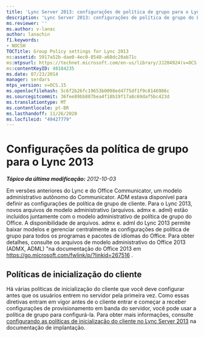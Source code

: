 ```yaml
---
title: 'Lync Server 2013: configurações de política de grupo para o Lync 2013'
description: 'Lync Server 2013: configurações de política de grupo do Lync 2013.'
ms.reviewer: ''
ms.author: v-lanac
author: lanachin
f1.keywords:
- NOCSH
TOCTitle: Group Policy settings for Lync 2013
ms:assetid: 5917a52b-dae0-4ec0-8548-a68dc20ab71c
ms:mtpsurl: https://technet.microsoft.com/en-us/library/JJ204924(v=OCS.15)
ms:contentKeyID: 48184235
ms.date: 07/23/2014
manager: serdars
mtps_version: v=OCS.15
ms.openlocfilehash: 5c6f2b26fc19653b0098ed4775df1f9c8146986c
ms.sourcegitcommit: 36fee89bb887bea4f18b19f17a8c69daf5bc423d
ms.translationtype: MT
ms.contentlocale: pt-BR
ms.lasthandoff: 11/26/2020
ms.locfileid: "49427779"
---
```

# <a name="group-policy-settings-for-lync-2013"></a>Configurações da política de grupo para o Lync 2013

<div data-xmlns="http://www.w3.org/1999/xhtml">

<div class="topic" data-xmlns="http://www.w3.org/1999/xhtml" data-msxsl="urn:schemas-microsoft-com:xslt" data-cs="https://msdn.microsoft.com/">

<div data-asp="https://msdn2.microsoft.com/asp">



</div>

<div id="mainSection">

<div id="mainBody">

<span> </span>

_**Tópico da última modificação:** 2012-10-03_

Em versões anteriores do Lync e do Office Communicator, um modelo administrativo autônomo do Communicator. ADM estava disponível para definir as configurações de política de grupo de cliente. Para o Lync 2013, novos arquivos de modelo administrativo (arquivos. admx e. adml) estão incluídos juntamente com o modelo administrativo de política de grupo do Office. A disponibilidade de arquivos. admx e. adml do Lync 2013 permite baixar modelos e gerenciar centralmente as configurações de política de grupo para todos os programas e pacotes de idiomas do Office. Para obter detalhes, consulte os arquivos de modelo administrativo do Office 2013 (ADMX, ADML) "na documentação do Office 2013 em <https://go.microsoft.com/fwlink/p/?linkid=267516> .

<div>

## <a name="client-bootstrapping-policies"></a>Políticas de inicialização do cliente

Há várias políticas de inicialização do cliente que você deve configurar antes que os usuários entrem no servidor pela primeira vez. Como essas diretivas entram em vigor antes de o cliente entrar e começar a receber configurações de provisionamento em banda do servidor, você pode usar a política de grupo para configurá-la. Para obter mais informações, consulte [configurando as políticas de inicialização do cliente no Lync Server 2013](lync-server-2013-configuring-client-bootstrapping-policies.md) na documentação de implantação.

</div>

</div>

<span> </span>

</div>

</div>

</div>

